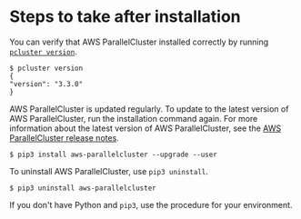 # Steps to take after installation<a name="install-v3-after-install"></a>

You can verify that AWS ParallelCluster installed correctly by running [`pcluster version`](pcluster.version-v3.md)\.

```
$ pcluster version
{
"version": "3.3.0"
}
```

AWS ParallelCluster is updated regularly\. To update to the latest version of AWS ParallelCluster, run the installation command again\. For more information about the latest version of AWS ParallelCluster, see the [AWS ParallelCluster release notes](https://github.com/aws/aws-parallelcluster/blob/v3.1.1/CHANGELOG.md)\.

```
$ pip3 install aws-parallelcluster --upgrade --user
```

To uninstall AWS ParallelCluster, use `pip3 uninstall`\.

```
$ pip3 uninstall aws-parallelcluster
```

If you don't have Python and `pip3`, use the procedure for your environment\.